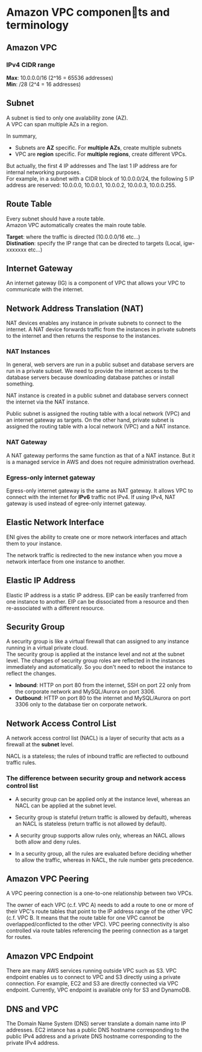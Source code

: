 # Amazon VPC components and terminology

## Amazon VPC

### IPv4 CIDR range

**Max**: 10.0.0.0/16 (2^16 = 65536 addresses)  
**Min**: /28 (2^4 = 16 addresses)

## Subnet

A subnet is tied to only one avalability zone (AZ).  
A VPC can span multiple AZs in a region.

In summary,

- Subnets are **AZ** specific. For **multiple AZs**, create multiple subnets
- VPC are **region** specific. For **multiple regions**, create different VPCs.

But actually,
the first 4 IP addresses and The last 1 IP address are for internal networking purposes.  
For example, in a subnet with a CIDR block of 10.0.0.0/24, the following 5 IP address are reserved: 10.0.0.0, 10.0.0.1, 10.0.0.2, 10.0.0.3, 10.0.0.255.

## Route Table

Every subnet should have a route table.  
Amazon VPC automatically creates the main route table.

**Target**: where the traffic is directed (10.0.0.0/16 etc...)  
**Distination**: specify the IP range that can be directed to targets (Local, igw-xxxxxxx etc...)

## Internet Gateway

An internet gateway (IG) is a component of VPC that allows your VPC to communicate with the internet.

## Network Address Translation (NAT)

NAT devices enables any instance in private subnets to connect to the internet.
A NAT device forwards traffic from the instances in private subnets to the internet and then returns the response to the instances.

### NAT Instances

In general, web servers are run in a public subset and database servers are run in a private subset. We need to provide the internet access to the database servers because downloading database patches or install something.

NAT instance is created in a public subnet and database servers connect the internet via the NAT instance.

Public subnet is assigned the routing table with a local network (VPC) and an internet gateway as targets. On the other hand, private subnet is assigned the routing table with a local network (VPC) and a NAT instance.

### NAT Gateway

A NAT gateway performs the same function as that of a NAT instance. But it is a managed service in AWS and does not require administration overhead.

### Egress-only internet gateway

Egress-only internet gateway is the same as NAT gateway. It allows VPC to connect with the internet for **IPv6** traffic not IPv4. If using IPv4, NAT gateway is used instead of egree-only internet gateway.

## Elastic Network Interface

ENI gives the ability to create one or more network interfaces and attach them to your instance.

The network traffic is redirected to the new instance when you move a network interface from one instance to another.

## Elastic IP Address

Elastic IP address is a static IP address. EIP can be easily tranferred from one instance to another. EIP can be dissociated from a resource and then re-associated with a different resource.

## Security Group

A security group is like a virtual firewall that can assigned to any instance running in a virtual private cloud.  
The security group is applied at the instance level and not at the subnet level. The changes of security group roles are reflected in the instances immediately and automatically. So you don't need to reboot the instance to reflect the changes.

- **Inbound**: HTTP on port 80 from the internet, SSH on port 22 only from the corporate network and MySQL/Aurora on port 3306.
- **Outbound**: HTTP on port 80 to the internet and MySQL/Aurora on port 3306 only to the database tier on corporate network.

## Network Access Control List

A network access control list (NACL) is a layer of security that acts as a firewall at the **subnet** level.

NACL is a stateless; the rules of inbound traffic are reflected to outbound traffic rules.

### The difference between security group and network access control list

- A security group can be applied only at the instance level, whereas an NACL can be applied at the subnet level.

- Security group is stateful (return traffic is allowed by default), whereas an NACL is stateless (return traffic is not allowed by default).

- A security group supports allow rules only, whereas an NACL allows both allow and deny rules.

- In a security group, all the rules are evaluated before deciding whether to allow the traffic, whereas in NACL, the rule number gets precedence.

## Amazon VPC Peering

A VPC peering connection is a one-to-one relationship between two VPCs.

The owner of each VPC (c.f. VPC A) needs to add a route to one or more of their VPC's route tables that point to the IP address range of the other VPC (c.f. VPC B. It means that the route table for one VPC cannot be overlapped/conflicted to the other VPC).
VPC peering connectivity is also controlled via route tables referencing the peering connection as a target for routes.

## Amazon VPC Endpoint

There are many AWS services running outside VPC such as S3. VPC endpoint enables us to connect to VPC and S3 directly using a private connection. For example, EC2 and S3 are directly connected via VPC endpoint. Currently, VPC endpoint is available only for S3 and DynamoDB.

## DNS and VPC

The Domain Name System (DNS) server translate a domain name into IP addresses. EC2 intance has a public DNS hostname corresponding to the public IPv4 address and a private DNS hostname corresponding to the private IPv4 address.
